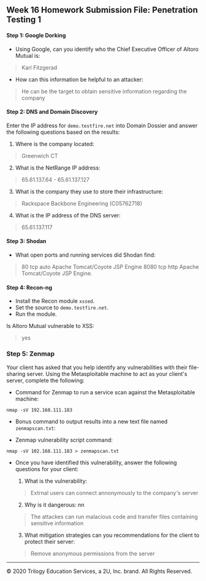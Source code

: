 ## Week 16 Homework Submission File: Penetration Testing 1

#### Step 1: Google Dorking


- Using Google, can you identify who the Chief Executive Officer of Altoro Mutual is:

> Karl Fitzgerad

- How can this information be helpful to an attacker:

> He can be the target to obtain sensitive information regarding the company


#### Step 2: DNS and Domain Discovery

Enter the IP address for `demo.testfire.net` into Domain Dossier and answer the following questions based on the results:

  1. Where is the company located: 

  > Greenwich CT

  2. What is the NetRange IP address:

  > 65.61.137.64 - 65.61.137.127

  3. What is the company they use to store their infrastructure:

  > Rackspace Backbone Engineering (C05762718)

  4. What is the IP address of the DNS server:

  > 65.61.137.117

#### Step 3: Shodan

- What open ports and running services did Shodan find:

>80 tcp auto Apache Tomcat/Coyote JSP Engine 
>8080 tcp http Apache Tomcat/Coyote JSP Engine.

#### Step 4: Recon-ng

- Install the Recon module `xssed`. 
- Set the source to `demo.testfire.net`. 
- Run the module. 

Is Altoro Mutual vulnerable to XSS:
>yes

### Step 5: Zenmap

Your client has asked that you help identify any vulnerabilities with their file-sharing server. Using the Metasploitable machine to act as your client's server, complete the following:

- Command for Zenmap to run a service scan against the Metasploitable machine: 

 `nmap -sV 192.168.111.183`
 
- Bonus command to output results into a new text file named `zenmapscan.txt`:

- Zenmap vulnerability script command: 

`nmap -sV 102.168.111.183 > zenmapscan.txt`

- Once you have identified this vulnerability, answer the following questions for your client:
  1. What is the vulnerability:

  > Extrnal users can connect annonymously to the company's server

  2. Why is it dangerous:
nn
  > The attackes can run malacious code and transfer files containing sensitive information

  3. What mitigation strategies can you recommendations for the client to protect their server:

  > Remove anonymous permissions from the server
---
© 2020 Trilogy Education Services, a 2U, Inc. brand. All Rights Reserved.  

